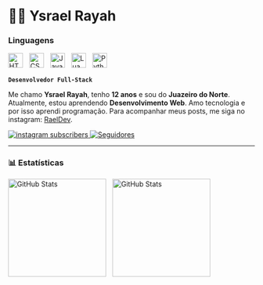 # 👨‍💻 Ysrael Rayah
<h3>Linguagens</h3>

<img 
    align="left" 
    alt="HTML"
    title="HTML" 
    width="30px" 
    style="padding-right: 10px;" 
    src="https://cdn.jsdelivr.net/gh/devicons/devicon@latest/icons/html5/html5-original.svg" 
/>
<img 
    align="left" 
    alt="CSS" 
    title="CSS"
    width="30px" 
    style="padding-right: 10px;" 
    src="https://cdn.jsdelivr.net/gh/devicons/devicon@latest/icons/css3/css3-original.svg" 
/>
<img 
    align="left" 
    alt="JavaScript" 
    title="JavaScript"
    width="30px" 
    style="padding-right: 10px;" 
    src="https://cdn.jsdelivr.net/gh/devicons/devicon@latest/icons/javascript/javascript-original.svg" 
/>
<img 
    align="left" 
    alt="Lua"
    title="Lua" 
    width="30px" 
    style="padding-right: 10px;" 
    src="https://cdn.jsdelivr.net/gh/devicons/devicon@latest/icons/typescript/typescript-original.svg" 
/>
<img 
    align="left" 
    alt="Python" 
    title="Python"
    width="30px" 
    style="padding-right: 10px;" 
    src="https://cdn.jsdelivr.net/gh/devicons/devicon@latest/icons/python/python-original.svg" 
/>

<br>
</br>

**`Desenvolvedor Full-Stack`**

Me chamo **Ysrael Rayah**, tenho **12 anos** e sou do **Juazeiro do Norte**. Atualmente, estou aprendendo **Desenvolvimento Web**. Amo tecnologia e por isso aprendi programação. Para acompanhar meus posts, me siga no instagram: [RaelDev](https://www.instagram.com/raeldev_/).

<p align="left">
    <a href="https://www.instagram.com/raeldev_">
        <img 
            alt="instagram subscribers" 
            title="Me siga no Instagram" 
            src="https://custom-icon-badges.demolab.com/youtube/channel/subscribers/UCo-gJ8RnTn5akHqHvO55DVA?color=C13584&label=Instagram&logo=instagram&logoColor=white&style=for-the-badge&labelColor=C13575"
        />
    </a>
    <a href="https://github.com/Larissakich?tab=followers">
        <img 
            alt="Seguidores" 
            title="Me siga no GitHub" 
            src="https://custom-icon-badges.demolab.com/github/followers/ysraelrayah?color=236ad3&labelColor=1155ba&style=for-the-badge&logo=github&label=Seguidores&logoColor=white"
        />
    </a>
</p>

---

### 📊 Estatísticas

<p>
  <img 
    align="left" 
    alt="GitHub Stats" 
    height="200" 
    style="padding-right: 10px;" 
    src="https://github-readme-stats.vercel.app/api?username=ysraelrayah&show_icons=true&theme=tokyonight&include_all_commits=true&locale=pt-br" 
  />

<img 
      align="left" 
      alt="GitHub Stats" 
      height="200" 
      src="https://github-readme-stats.vercel.app/api/top-langs/?username=ysraelrayah&theme=tokyonight&layout=compact&custom_title=Tecnologias&langs_count=9" 
  />

</p>
